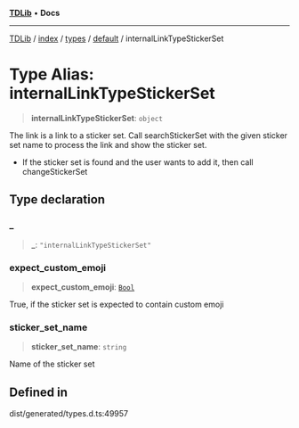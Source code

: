 [**TDLib**](../../../../../../README.md) • **Docs**

***

[TDLib](../../../../../../modules.md) / [index](../../../../../README.md) / [types](../../../README.md) / [default](../README.md) / internalLinkTypeStickerSet

# Type Alias: internalLinkTypeStickerSet

> **internalLinkTypeStickerSet**: `object`

The link is a link to a sticker set. Call searchStickerSet with the given sticker set name to process the link and show the sticker set.

- If the sticker set is found and the user wants to add it, then call changeStickerSet

## Type declaration

### \_

> **\_**: `"internalLinkTypeStickerSet"`

### expect\_custom\_emoji

> **expect\_custom\_emoji**: [`Bool`](Bool.md)

True, if the sticker set is expected to contain custom emoji

### sticker\_set\_name

> **sticker\_set\_name**: `string`

Name of the sticker set

## Defined in

dist/generated/types.d.ts:49957

